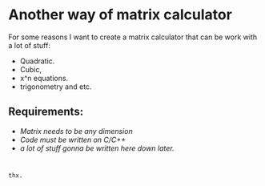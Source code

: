 # Another way of matrix calculator
For some reasons I want to create a matrix calculator that can be work with a lot of stuff: 
- Quadratic.
- Cubic,
- x^n equations.
- trigonometry and etc. 
## Requirements:
- *Matrix needs to be any dimension*
- *Code must be written on C/C++*
- *a lot of stuff gonna be written here down later.*

#
``` thx. ```
